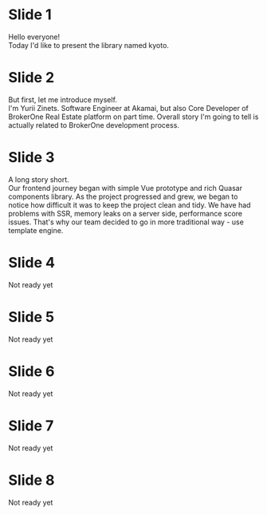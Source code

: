 
# Slide 1

Hello everyone!  
Today I'd like to present the library named kyoto.  

# Slide 2

But first, let me introduce myself.  
I'm Yurii Zinets. Software Engineer at Akamai, but also Core Developer of BrokerOne Real Estate platform on part time. Overall story I'm going to tell is actually related to BrokerOne development process.

# Slide 3

A long story short.  
Our frontend journey began with simple Vue prototype and rich Quasar components library. As the project progressed and grew, we began to notice how difficult it was to keep the project clean and tidy. We have had problems with SSR, memory leaks on a server side, performance score issues. That's why our team decided to go in more traditional way - use template engine.

# Slide 4

Not ready yet

# Slide 5

Not ready yet

# Slide 6

Not ready yet

# Slide 7

Not ready yet

# Slide 8

Not ready yet
